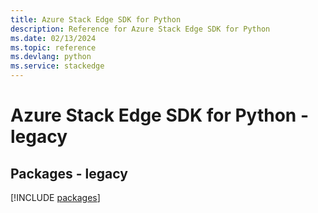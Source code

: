 ```yaml
---
title: Azure Stack Edge SDK for Python
description: Reference for Azure Stack Edge SDK for Python
ms.date: 02/13/2024
ms.topic: reference
ms.devlang: python
ms.service: stackedge
---
```

# Azure Stack Edge SDK for Python - legacy
## Packages - legacy
[!INCLUDE [packages](stack-edge-index.md)]
